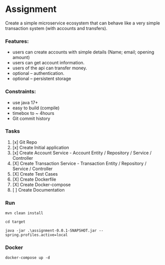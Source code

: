# Assignment
Create a simple microservice ecosystem that can behave like a very simple transaction system (with accounts and transfers).

### **Features:**

- users can create accounts with simple details (Name; email; opening amount)
- users can get account information.
- users of the api can transfer money.
- optional – authentication.
- optional – persistent storage

### **Constraints:**

- use java 17+
- easy to build (compile)
- timebox to ~ 4hours
- Git commit history


### **Tasks**
1. [x] Git Repo
2. [x] Create Initial application 
3. [x] Create Account Service - Account Entity / Repository / Service / Controller
4. [X] Create Transaction Service - Transaction Entity / Repository / Service / Controller
5. [X] Create Test Cases
6. [X] Create Dockerfile
7. [X] Create Docker-compose
8. [ ] Create Documentation


### **Run**
```mvn clean install```

```cd target```

```java -jar .\assignment-0.0.1-SNAPSHOT.jar --spring.profiles.active=local```


### **Docker**
```docker-compose up -d```
